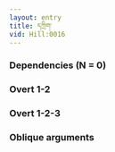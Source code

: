 ```yaml
---
layout: entry
title: དཀྲིག་
vid: Hill:0016
---
```

### Dependencies (N = 0)


### Overt 1-2


### Overt 1-2-3


### Oblique arguments
